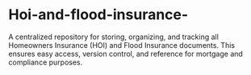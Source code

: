 # Hoi-and-flood-insurance-
A centralized repository for storing, organizing, and tracking all Homeowners Insurance (HOI) and Flood Insurance documents. This ensures easy access, version control, and reference for mortgage and compliance purposes.
